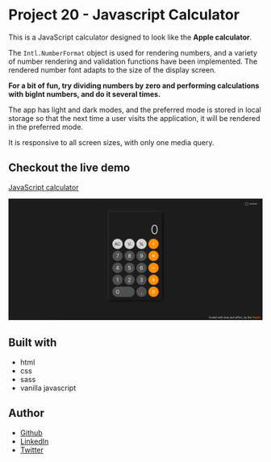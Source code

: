 # Project 20 - Javascript Calculator

This is a JavaScript calculator designed to look like the **Apple calculator**.

The `Intl.NumberFormat` object is used for rendering numbers, and a variety of number rendering and validation functions have been implemented. The rendered number font adapts to the size of the display screen.

**For a bit of fun, try dividing numbers by zero and performing calculations with bigInt numbers, and do it several times.**

The app has light and dark modes, and the preferred mode is stored in local storage so that the next time a user visits the application, it will be rendered in the preferred mode.

It is responsive to all screen sizes, with only one media query.

## Checkout the live demo

[JavaScript calculator](https://peac-h.github.io/20_javascript_calculator/)

![Calculator](https://raw.githubusercontent.com/Peac-h/20_javascript_calculator/main/screenshot.png)

## Built with

- html
- css
- sass
- vanilla javascript

## Author

- [Github](https://github.com/Peac-h)
- [LinkedIn](https://www.linkedin.com/in/tamta-lomidze-b336b9266/)
- [Twitter](https://twitter.com/p6eac_h)

